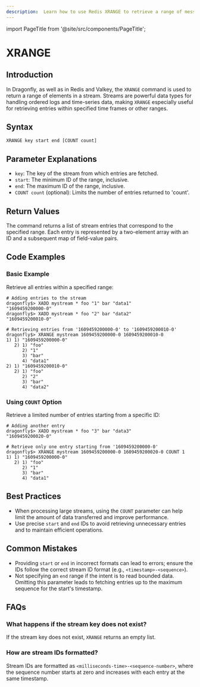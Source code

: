 ```yaml
---
description:  Learn how to use Redis XRANGE to retrieve a range of messages from a stream.
---
```


import PageTitle from '@site/src/components/PageTitle';

# XRANGE

<PageTitle title="Redis XRANGE Command (Documentation) | Dragonfly" />

## Introduction

In Dragonfly, as well as in Redis and Valkey, the `XRANGE` command is used to return a range of elements in a stream.
Streams are powerful data types for handling ordered logs and time-series data, making `XRANGE` especially useful for retrieving entries within specified time frames or other ranges.

## Syntax

```shell
XRANGE key start end [COUNT count]
```

## Parameter Explanations

- `key`: The key of the stream from which entries are fetched.
- `start`: The minimum ID of the range, inclusive.
- `end`: The maximum ID of the range, inclusive.
- `COUNT count` (optional): Limits the number of entries returned to 'count'.

## Return Values

The command returns a list of stream entries that correspond to the specified range.
Each entry is represented by a two-element array with an ID and a subsequent map of field-value pairs.

## Code Examples

### Basic Example

Retrieve all entries within a specified range:

```shell
# Adding entries to the stream
dragonfly$> XADD mystream * foo "1" bar "data1"
"1609459200000-0"
dragonfly$> XADD mystream * foo "2" bar "data2"
"1609459200010-0"

# Retrieving entries from '1609459200000-0' to '1609459200010-0'
dragonfly$> XRANGE mystream 1609459200000-0 1609459200010-0
1) 1) "1609459200000-0"
   2) 1) "foo"
      2) "1"
      3) "bar"
      4) "data1"
2) 1) "1609459200010-0"
   2) 1) "foo"
      2) "2"
      3) "bar"
      4) "data2"
```

### Using `COUNT` Option

Retrieve a limited number of entries starting from a specific ID:

```shell
# Adding another entry
dragonfly$> XADD mystream * foo "3" bar "data3"
"1609459200020-0"

# Retrieve only one entry starting from '1609459200000-0'
dragonfly$> XRANGE mystream 1609459200000-0 1609459200020-0 COUNT 1
1) 1) "1609459200000-0"
   2) 1) "foo"
      2) "1"
      3) "bar"
      4) "data1"
```

## Best Practices

- When processing large streams, using the `COUNT` parameter can help limit the amount of data transferred and improve performance.
- Use precise `start` and `end` IDs to avoid retrieving unnecessary entries and to maintain efficient operations.

## Common Mistakes

- Providing `start` or `end` in incorrect formats can lead to errors; ensure the IDs follow the correct stream ID format (e.g., `<timestamp>-<sequence>`).
- Not specifying an `end` range if the intent is to read bounded data. Omitting this parameter leads to fetching entries up to the maximum sequence for the start's timestamp.

## FAQs

### What happens if the stream key does not exist?

If the stream key does not exist, `XRANGE` returns an empty list.

### How are stream IDs formatted?

Stream IDs are formatted as `<milliseconds-time>-<sequence-number>`, where the sequence number starts at zero and increases with each entry at the same timestamp.